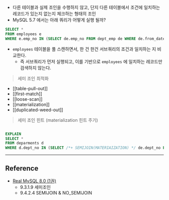 - 다른 테이블과 실제 조인을 수행하지 않고, 단지 다른 테이블에서 조건에 일치하는 레코드가 있는지 없는지 체크하는 형태의 조인
- MySQL 5.7 에서는 아래 쿼리가 어떻게 실행 될까?

```sql
SELECT *
FROM employees e
WHERE e.emp_no IN (SELECT de.emp_no FROM dept_emp de WHERE de.from_date='1995-01-01')
```

- `employees` 테이블을 풀 스캔하면서, 한 건 한건 서브쿼리의 조건과 일치하는 지 비교한다.
	- 즉 서브쿼리가 먼저 실행되고, 이를 기반으로 `employees` 에 일치하는 레코드만 검색하지 않는다.

> 세미 조인 최적화

- [[table-pull-out]]
- [[first-match]]
- [[loose-scan]]
- [[materialization]]
- [[duplicated-weed-out]]


> 세미 조인 힌트 (materialization 힌트 주기)

```sql

EXPLAIN
SELECT *
FROM deparments d
WHERE d.dept_no IN (SELECT /*+ SEMIJOIN(MATERIAIZATION) */ de.dept_no FROM dept_emp de);
```

---
## Reference
 -  [Real MySQL 8.0 (1권)](https://product.kyobobook.co.kr/detail/S000001766482)
	- 9.3.1.9 세미조인
	- 9.4.2.4 SEMIJOIN & NO_SEMIJOIN